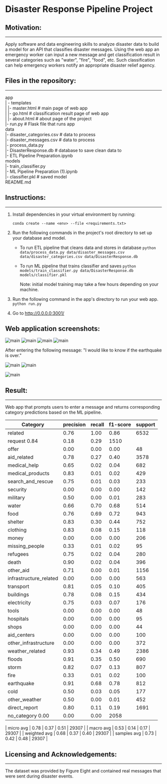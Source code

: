 # Disaster Response Pipeline Project

## Motivation:

---

Apply software and data engineering skills to analyze disaster data to build a model for an API that classifies disaster messages. Using the web app an emergency worker can input a new message and get classification result in several categories such as "water", "fire", "food", etc. Such classification can help emergency workers notify an appropriate disaster relief agency.

## Files in the repository:

---

app<br>
| - templates <br>
| |- master.html # main page of web app <br>
| |- go.html # classification result page of web app <br>
| |- about.html # about page of the project <br>
|- run.py # Flask file that runs app <br>
data <br>
|- disaster_categories.csv # data to process <br>
|- disaster_messages.csv # data to process <br>
|- process_data.py <br>
|- DisasterResponse.db # database to save clean data to <br>
|- ETL Pipeline Preparation.ipynb <br>
models <br>
|- train_classifier.py <br>
|- ML Pipeline Preparation (1).ipynb <br>
|- classifier.pkl # saved model <br>
README.md <br>

## Instructions:

---

1. Install dependencies in your virtual environment by running:

   `conda create --name <env> --file <requirements.txt>`

2. Run the following commands in the project's root directory to set up your database and model.

   - To run ETL pipeline that cleans data and stores in database
     `python data/process_data.py data/disaster_messages.csv data/disaster_categories.csv data/DisasterResponse.db`
   - To run ML pipeline that trains classifier and saves
     `python models/train_classifier.py data/DisasterResponse.db models/classifier.pkl`

     Note: initial model training may take a few hours depending on your machine.

3. Run the following command in the app's directory to run your web app.
   `python run.py`

4. Go to http://0.0.0.0:3001/

## Web application screenshots:

![main](data/img/main.png)
![main](data/img/genres.png)
![main](data/img/categories.png)
![main](data/img/corr.png)

After entering the following message: "I would like to know if the earthquake is over."

![main](data/img/classification1.png)
![main](data/img/classification2.png)

![main](data/img/about.png)

## Result:

---

Web app that prompts users to enter a message and returns corresponding category predictions based on the ML pipeline.

| Category               | precision | recall | f1-score | support |
| ---------------------- | --------- | ------ | -------- | ------- |
| related                | 0.76      | 1.00   | 0.86     | 6532    |
| request 0.84           | 0.18      | 0.29   | 1510     |
| offer                  | 0.00      | 0.00   | 0.00     | 48      |
| aid_related            | 0.78      | 0.27   | 0.40     | 3578    |
| medical_help           | 0.65      | 0.02   | 0.04     | 682     |
| medical_products       | 0.83      | 0.01   | 0.02     | 429     |
| search_and_rescue      | 0.75      | 0.01   | 0.03     | 233     |
| security               | 0.00      | 0.00   | 0.00     | 142     |
| military               | 0.50      | 0.00   | 0.01     | 283     |
| water                  | 0.66      | 0.70   | 0.68     | 514     |
| food                   | 0.76      | 0.69   | 0.72     | 943     |
| shelter                | 0.83      | 0.30   | 0.44     | 752     |
| clothing               | 0.83      | 0.08   | 0.15     | 118     |
| money                  | 0.00      | 0.00   | 0.00     | 206     |
| missing_people         | 0.33      | 0.01   | 0.02     | 95      |
| refugees               | 0.75      | 0.02   | 0.04     | 280     |
| death                  | 0.90      | 0.02   | 0.04     | 396     |
| other_aid              | 0.71      | 0.00   | 0.01     | 1156    |
| infrastructure_related | 0.00      | 0.00   | 0.00     | 563     |
| transport              | 0.81      | 0.05   | 0.10     | 405     |
| buildings              | 0.78      | 0.08   | 0.15     | 434     |
| electricity            | 0.75      | 0.03   | 0.07     | 176     |
| tools                  | 0.00      | 0.00   | 0.00     | 48      |
| hospitals              | 0.00      | 0.00   | 0.00     | 95      |
| shops                  | 0.00      | 0.00   | 0.00     | 44      |
| aid_centers            | 0.00      | 0.00   | 0.00     | 100     |
| other_infrastructure   | 0.00      | 0.00   | 0.00     | 372     |
| weather_related        | 0.93      | 0.34   | 0.49     | 2386    |
| floods                 | 0.91      | 0.35   | 0.50     | 690     |
| storm                  | 0.82      | 0.07   | 0.13     | 807     |
| fire                   | 0.33      | 0.01   | 0.02     | 100     |
| earthquake             | 0.91      | 0.68   | 0.78     | 812     |
| cold                   | 0.50      | 0.03   | 0.05     | 177     |
| other_weather          | 0.50      | 0.00   | 0.01     | 452     |
| direct_report          | 0.80      | 0.11   | 0.19     | 1691    |
| no_category 0.00       | 0.00      | 0.00   | 2058     |

| micro avg | 0.78 | 0.37 | 0.51 | 29307 |
| macro avg | 0.53 | 0.14 | 0.17 | 29307 |
| weighted avg | 0.68 | 0.37 | 0.40 | 29307 |
| samples avg | 0.73 | 0.42 | 0.48 | 29307 |

## Licensing and Acknowledgements:

---

The dataset was provided by Figure Eight and contained real messages that were sent during disaster events.
